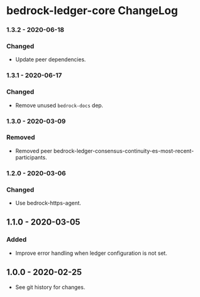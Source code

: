 # bedrock-ledger-core ChangeLog

### 1.3.2 - 2020-06-18

### Changed
- Update peer dependencies.

### 1.3.1 - 2020-06-17

### Changed
- Remove unused `bedrock-docs` dep.

### 1.3.0 - 2020-03-09

### Removed
- Removed peer bedrock-ledger-consensus-continuity-es-most-recent-participants.

### 1.2.0 - 2020-03-06

### Changed
- Use bedrock-https-agent.

## 1.1.0 - 2020-03-05

### Added
- Improve error handling when ledger configuration is not set.

## 1.0.0 - 2020-02-25

- See git history for changes.
